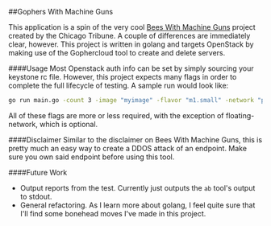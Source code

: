 ##Gophers With Machine Guns

This application is a spin of the very cool [Bees With Machine Guns](https://github.com/newsapps/beeswithmachineguns) project created by the Chicago Tribune. A couple of differences are immediately clear, however. This project is written in golang and targets OpenStack by making use of the Gophercloud tool to create and delete servers.

####Usage
Most Openstack auth info can be set by simply sourcing your keystone rc file. However, this project expects many flags in order to complete the full lifecycle of testing. A sample run would look like:

```bash
go run main.go -count 3 -image "myimage" -flavor "m1.small" -network "private-net" -floating-network "public-net" -keyname spencer-key -sshuser "ubuntu" -sshkey "/path/to/id_rsa" -endpoint "http://endpoint-to-test.com/" -sim-reqs 250  -tot-reqs 10000
```

All of these flags are more or less required, with the exception of floating-network, which is optional.

####Disclaimer
Similar to the disclaimer on Bees With Machine Guns, this is pretty much an easy way to create a DDOS attack of an endpoint. Make sure you own said endpoint before using this tool.
 
####Future Work
- Output reports from the test. Currently just outputs the `ab` tool's output to stdout.
- General refactoring. As I learn more about golang, I feel quite sure that I'll find some bonehead moves I've made in this project.
